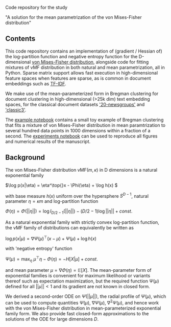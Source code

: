 Code repository for the study

"A solution for the mean parametrization of the von Mises-Fisher distribution"

## Contents

This code repository contains an implementation of (gradient / Hessian of) the log-partition function and negative entropy function for the D-dimensional [von Mises-Fisher distribution](https://en.wikipedia.org/wiki/Von_Mises%E2%80%93Fisher_distribution), alongside code for fitting mixtures of vMF distribution in both natural and mean parametrization, all in Python. Sparse matrix support allows fast execution in high-dimensional feature spaces when features are sparse, as is common in document embeddings such as [TF-IDF](https://en.wikipedia.org/wiki/Tf%E2%80%93idf).   

We make use of the mean-parameterized form in Bregman clustering for document clustering in high-dimensional (>25k dim) text embedding spaces, for the classical document datasets ['20-newsgroups'](https://scikit-learn.org/0.19/datasets/twenty_newsgroups.html) and ['classic3'](http://ir.dcs.gla.ac.uk/resources/test_collections/).

The [example notebook](https://github.com/vmf-negentropy/vmf-negentropy/blob/master/example_bregman_clustering.ipynb) contains a small toy example of Bregman clustering that fits a mixture of von Mises-Fisher distribution in mean paramtrization to several hundred data points in $1000$ dimensions within a fraction of a second. 
The [experiments notebook](https://github.com/vmf-negentropy/vmf-negentropy/blob/master/experiments.ipynb) can be used to reproduce all figures and numerical results of the manuscript.


## Background

The von Mises-Fisher distribution vMF($m, \kappa)$ in D dimensions is a natural exponential family 

$\log p(x|\eta) = \eta^\top{}x - \Phi(\eta) + \log h(x) $

with base measure $h(x)$ uniform over the hypersphere $S^{D-1}$, natural parameter $\eta = \kappa m$ and log-partition function

$\Phi(\eta) = \Phi(||\eta||) = \log I_{D/2−1}(||\eta||) − (D/2 − 1) \log ||\eta|| + const.$

As a natural exponential family with strictly convex log-partition function, the vMF family of distributions can equivalently be written as 

$\log p(x|\mu) = \nabla{}\Psi(\mu)^\top{}(x - \mu) + \Psi(\mu) + \log h(x)$

with 'negative entropy' function 

$\Psi(\mu) = \max_\eta \ \mu^\top\eta - \Phi(\eta) = - H[X|\mu] + const.$ 

and mean parameter $\mu = \nabla\Phi(\eta) = \mathbb{E}[X]$. 
The mean-parameter form of exponential families is convenient for maximum likelihood or variants thereof such as expectation maximization, but the required function $\Psi(\mu)$ defined for all $||\mu|| < 1$ and its gradient are not known in closed form.

We derived a second-order ODE on $\Psi(||\mu||)$, the radial profile of $\Psi(\mu)$, which can be used to compute quantities $\Psi(\mu)$, $\nabla\Psi(\mu)$, $\nabla^2\Psi(\mu)$, and hence work with the von Mises-Fisher distribution in mean-parameterized exponential family form. We also provide fast closed-form approximations to the solutions of the ODE for large dimensions $D$.  
